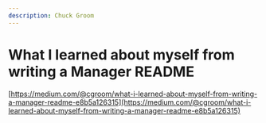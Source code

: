 ```yaml
---
description: Chuck Groom
---
```


# What I learned about myself from writing a Manager README

[https://medium.com/@cgroom/what-i-learned-about-myself-from-writing-a-manager-readme-e8b5a126315](https://medium.com/@cgroom/what-i-learned-about-myself-from-writing-a-manager-readme-e8b5a126315)

